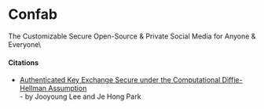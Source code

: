 # Confab 
The Customizable Secure Open-Source & Private Social Media for Anyone & Everyone\


#### Citations
* [Authenticated Key Exchange Secure under the
Computational Diffie-Hellman Assumption](https://eprint.iacr.org/2008/344.pdf) \
\- by Jooyoung Lee and Je Hong Park